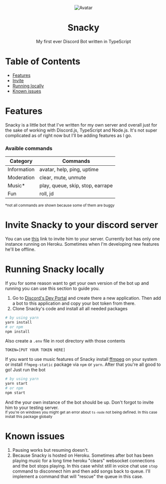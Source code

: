 <p align="center">
  <img src="https://i.imgur.com/8uMInN6.png" alt="Avatar">
</p>
<h1 align="center">Snacky</h1>
<p align="center">My first ever Discord Bot written in TypeScript</p>

# Table of Contents
- [Features](#features)
- [Invite](#invite)
- [Running locally](#running)
- [Known issues](#issues)


<a name="features"><h1>Features</h1></a>

Snacky is a little bot that I've written for my own server and overall just for the sake of working with Discord.js, TypeScript and Node.js. It's not super complicated as of right now but I'll be adding features as I go.

### Avaible commands
Category | Commands
---------|----------
Information | avatar, help, ping, uptime
Moderation | clear, mute, unmute
Music* | play, queue, skip, stop, earrape
Fun | roll, jd

<sup>*not all commands are shown because some of them are buggy</sup>

<a name="invite"><h1>Invite Snacky to your discord server</h1></a>

You can use [this](https://discord.com/oauth2/authorize?client_id=765660664956977182&scope=bot&permissions=8) link to invite him to your server. Currently bot has only one instance running on Heroku. Sometimes when I'm developing new features he'll be offline.

<a name="running"><h1>Running Snacky locally</h1></a>

If you for some reason want to get your own version of the bot up and running you can use this section to guide you.

1. Go to [Discord's Dev Portal](https://discord.com/developers) and create there a new application. Then add a bot to this application and copy your bot token from there.
2. Clone Snacky's code and install all all needed packages
```bash
# by using yarn
yarn install
# or npm
npm install
```
Also create a `.env` file in root directory with those contents
```
TOKEN=[PUT YOUR TOKEN HERE]
```
If you want to use music features of Snacky install [ffmpeg](https://ffmpeg.org/) on your system or install `ffmpeg-static` package via `npm` or `yarn`.
After that you're all good to go! Just run the bot
```bash
# by using yarn
yarn start
# or npm
npm start
```
And the your own instance of the bot should be up. Don't forgot to invite him to your testing server.<br/>
<sup>If you're on windows you might get an error about `ts-node` not being defined. In this case install this package globally</sup>

<a name="issues"><h1>Known issues</h1></a>

1. Pausing works but resuming doesn't.
2. Because Snacky is hosted on Heroku. Sometimes after bot has been playing music for a long time heroku "clears" websocket connections and the bot stops playing. In this case whilst still in voice chat use `stop` command to disconnect him and then add songs back to queue. I'll implement a command that will "rescue" the queue in this case.

